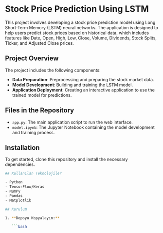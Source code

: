 # Stock Price Prediction Using LSTM

This project involves developing a stock price prediction model using Long Short-Term Memory (LSTM) neural networks. The application is designed to help users predict stock prices based on historical data, which includes features like Date, Open, High, Low, Close, Volume, Dividends, Stock Splits, Ticker, and Adjusted Close prices.

## Project Overview

The project includes the following components:
- **Data Preparation**: Preprocessing and preparing the stock market data.
- **Model Development**: Building and training the LSTM model.
- **Application Deployment**: Creating an interactive application to use the trained model for predictions.

## Files in the Repository

- `app.py`: The main application script to run the web interface.
- `model.ipynb`: The Jupyter Notebook containing the model development and training process.

## Installation

To get started, clone this repository and install the necessary dependencies.

```bash
## Kullanılan Teknolojiler

- Python
- TensorFlow/Keras
- NumPy
- Pandas
- Matplotlib

## Kurulum

1. **Depoyu Kopyalayın:**

   ```bash
